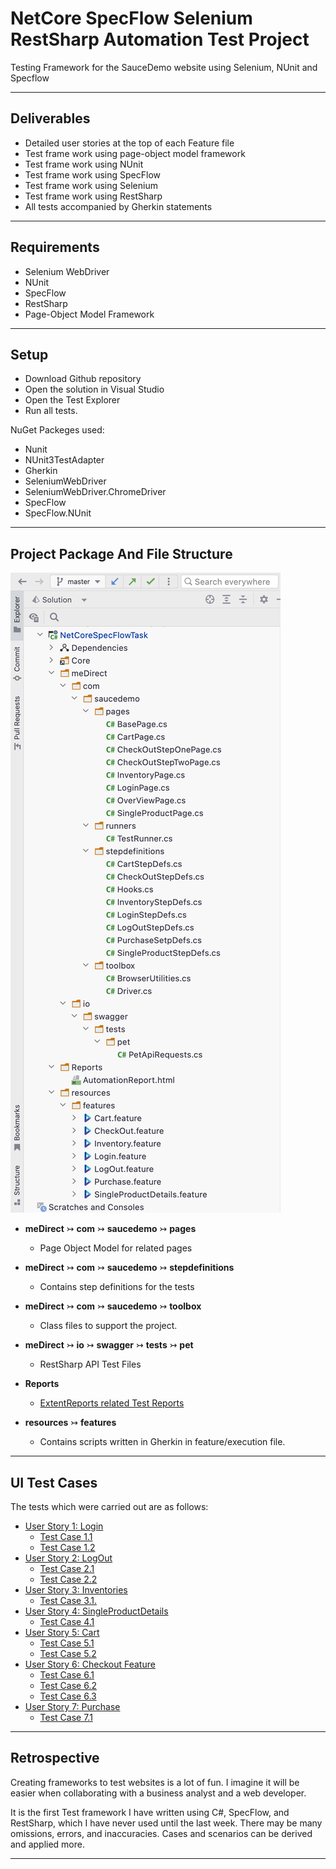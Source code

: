 # NetCore SpecFlow Selenium RestSharp Automation Test Project
 Testing Framework for the SauceDemo website using Selenium, NUnit and Specflow
<hr>

## Deliverables
 - Detailed user stories at the top of each Feature file 
 - Test frame work using page-object model framework
 - Test frame work using NUnit
 - Test frame work using SpecFlow
 - Test frame work using Selenium
 - Test frame work using RestSharp
 - All tests accompanied by Gherkin statements

<hr>

## Requirements
 - Selenium WebDriver
 - NUnit
 - SpecFlow
 - RestSharp
 - Page-Object Model Framework

<hr>

## Setup 
 - Download Github repository
 - Open the solution in Visual Studio
 - Open the Test Explorer
 - Run all tests.

NuGet Packeges used:
 - Nunit
 - NUnit3TestAdapter
 - Gherkin
 - SeleniumWebDriver
 - SeleniumWebDriver.ChromeDriver
 - SpecFlow
 - SpecFlow.NUnit

<hr>

## Project Package And File Structure
   ![structure](NetCoreSpecFlowTask/sourceDocs/structure.png)

* **meDirect** ↣ **com** ↣ **saucedemo** ↣ **pages**
  * Page Object Model for related pages
 
 
* **meDirect** ↣ **com** ↣ **saucedemo** ↣ **stepdefinitions**
  * Contains step definitions for the tests


* **meDirect** ↣ **com** ↣ **saucedemo** ↣ **toolbox**
  * Class files to support the project.

   
* **meDirect** ↣ **io** ↣ **swagger** ↣ **tests** ↣ **pet**
   * RestSharp API Test Files


* **Reports** 
    * [ExtentReports related Test Reports]()


* **resources** ↣ **features** 
   * Contains scripts written in Gherkin in feature/execution file.

<hr>

## UI Test Cases

The tests which were carried out are as follows:

 - [User Story 1: Login](https://github.com/esalkan/AutomationNetCoreSpecFlowSelenium/projects/1#card-82218922)
   - [Test Case 1.1](https://github.com/esalkan/AutomationNetCoreSpecFlowSelenium/projects/1#card-82219475)
   - [Test Case 1.2](https://github.com/esalkan/AutomationNetCoreSpecFlowSelenium/projects/1#card-82219703)
 - [User Story 2: LogOut](https://github.com/esalkan/AutomationNetCoreSpecFlowSelenium/projects/1#card-82220001)
   - [Test Case 2.1](https://github.com/esalkan/AutomationNetCoreSpecFlowSelenium/projects/1#card-82220114)
   - [Test Case 2.2](https://github.com/esalkan/AutomationNetCoreSpecFlowSelenium/projects/1#card-82220262)
 - [User Story 3: Inventories](https://github.com/esalkan/AutomationNetCoreSpecFlowSelenium/projects/1#card-82294610)
   - [Test Case 3.1.](https://github.com/esalkan/AutomationNetCoreSpecFlowSelenium/projects/1#card-82294863)
 - [User Story 4: SingleProductDetails](https://github.com/esalkan/AutomationNetCoreSpecFlowSelenium/projects/1#card-82294971)
   - [Test Case 4.1](https://github.com/esalkan/AutomationNetCoreSpecFlowSelenium/projects/1#card-82295153)
 - [User Story 5: Cart](https://github.com/esalkan/AutomationNetCoreSpecFlowSelenium/projects/1#card-82295355)
   - [Test Case 5.1](https://github.com/esalkan/AutomationNetCoreSpecFlowSelenium/projects/1#card-82295421)
   - [Test Case 5.2](https://github.com/esalkan/AutomationNetCoreSpecFlowSelenium/projects/1#card-82295478)
 - [User Story 6: Checkout Feature](https://github.com/esalkan/AutomationNetCoreSpecFlowSelenium/projects/1#card-82295583)
   - [Test Case 6.1](https://github.com/esalkan/AutomationNetCoreSpecFlowSelenium/projects/1#card-82295673)
   - [Test Case 6.2](https://github.com/esalkan/AutomationNetCoreSpecFlowSelenium/projects/1#card-82295860)
   - [Test Case 6.3](https://github.com/esalkan/AutomationNetCoreSpecFlowSelenium/projects/1#card-82295982)
 - [User Story 7: Purchase](https://github.com/esalkan/AutomationNetCoreSpecFlowSelenium/projects/1#card-82296080)
   - [Test Case 7.1](https://github.com/esalkan/AutomationNetCoreSpecFlowSelenium/projects/1#card-82296228)

<hr>



## Retrospective
Creating frameworks to test websites is a lot of fun. I imagine it will be easier when collaborating with a business analyst and a web developer.

It is the first Test framework I have written using C#, SpecFlow, and RestSharp, which I have never used until the last week. There may be many omissions, errors, and inaccuracies. Cases and scenarios can be derived and applied more.

<hr>